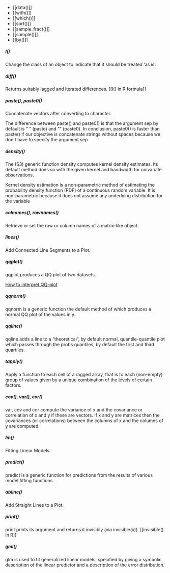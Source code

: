 - [[data()]]
- [[with()]]
- [[which()]]
- [[sort()]]
- [[sample_fract()]]
- [[sample()]]
- [[by()]]

##### I()
Change the class of an object to indicate that it should be treated ‘as is’.

##### diff()
Returns suitably lagged and iterated differences.
[[I() in R formula]]

##### paste(), paste0()
Concatenate vectors after converting to character.

The difference between paste() and paste0() is that the argument sep by default is ” ” (paste) and “” (paste0). In conclusion, paste0() is faster than paste() if our objective is concatenate strings without spaces because we don't have to specify the argument sep

##### density()
The (S3) generic function density computes kernel density estimates. Its default method does so with the given kernel and bandwidth for univariate observations. 

Kernel density estimation is a non-parametric method of estimating the probability density function (PDF) of a continuous random variable. It is non-parametric because it does not assume any underlying distribution for the variable

##### colnames(), rownames()
Retrieve or set the row or column names of a matrix-like object. 

##### lines()
Add Connected Line Segments to a Plot.

##### qqplot()
qqplot produces a QQ plot of two datasets.

[How to interpret QQ-plot](https://stats.stackexchange.com/questions/101274/how-to-interpret-a-qq-plot)

##### qqnorm()
qqnorm is a generic function the default method of which produces a normal QQ plot of the values in y.

##### qqline()
qqline adds a line to a “theoretical”, by default normal, quantile-quantile plot which passes through the probs quantiles, by default the first and third quartiles.

##### tapply()
Apply a function to each cell of a ragged array, that is to each (non-empty) group of values given by a unique combination of the levels of certain factors.

##### cov(), var(), cor()
var, cov and cor compute the variance of x and the covariance or correlation of x and y if these are vectors. If x and y are matrices then the covariances (or correlations) between the columns of x and the columns of y are computed.

##### lm()
Fitting Linear Models.

##### predict()
predict is a generic function for predictions from the results of various model fitting functions. 

##### abline()
Add Straight Lines to a Plot.

##### print()
print prints its argument and returns it invisibly (via invisible(x)).
[[invisible() in R]]

##### gml()
glm is used to fit generalized linear models, specified by giving a symbolic description of the linear predictor and a description of the error distribution.
